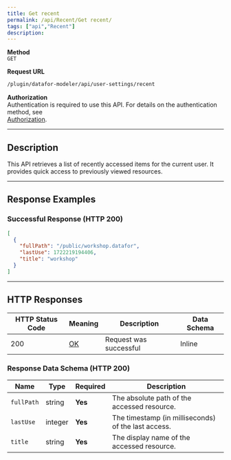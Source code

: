 ```yaml
---
title: Get recent
permalink: /api/Recent/Get recent/
tags: ["api","Recent"]
description: 
---
```


**Method**  
`GET`

**Request URL**
```html
/plugin/datafor-modeler/api/user-settings/recent
```

**Authorization**  
Authentication is required to use this API. For details on the authentication method, see  
[Authorization](/api/index/#_5-authentication-security).

---

## **Description**
This API retrieves a list of recently accessed items for the current user. It provides quick access to previously viewed resources.

---

## **Response Examples**

### **Successful Response (HTTP 200)**
```json
[
  {
    "fullPath": "/public/workshop.datafor",
    "lastUse": 1722219194406,
    "title": "workshop"
  }
]
```

---

## **HTTP Responses**

| HTTP Status Code | Meaning                                                              | Description | Data Schema |
|------------------|----------------------------------------------------------------------|-------------|-------------|
| 200              | [OK](https://tools.ietf.org/html/rfc7231#section-6.3.1)              | Request was successful | Inline |

### **Response Data Schema (HTTP 200)**

| Name      | Type     | Required | Description |
|-----------|---------|----------|-------------|
| `fullPath` | string  | **Yes**  | The absolute path of the accessed resource. |
| `lastUse`  | integer | **Yes**  | The timestamp (in milliseconds) of the last access. |
| `title`    | string  | **Yes**  | The display name of the accessed resource. |
